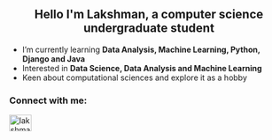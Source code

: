 <h2 align="center">Hello I'm Lakshman, a computer science undergraduate student</h2>

- I’m currently learning **Data Analysis, Machine Learning, Python, Django and Java**
- Interested in **Data Science, Data Analysis and Machine Learning**
- Keen about computational sciences and explore it as a hobby

<h3 align="left">Connect with me:</h3>
<p align="left">
<a href="https://www.linkedin.com/in/lakshman-vijayaditya-pentyala-b61346288/" target="blank"><img align="center" src="https://raw.githubusercontent.com/rahuldkjain/github-profile-readme-generator/master/src/images/icons/Social/linked-in-alt.svg" alt="lakshman vijayaditya pentyala" height="30" width="40" /></a>
</p>
